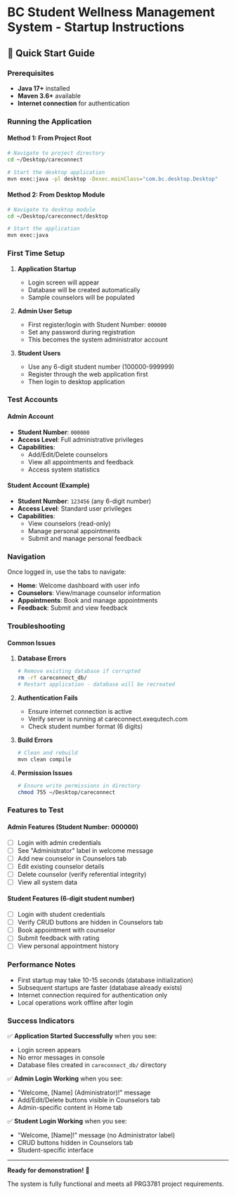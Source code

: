 # BC Student Wellness Management System - Startup Instructions

## 🚀 Quick Start Guide

### Prerequisites
- **Java 17+** installed
- **Maven 3.6+** available
- **Internet connection** for authentication

### Running the Application

#### Method 1: From Project Root
```bash
# Navigate to project directory
cd ~/Desktop/careconnect

# Start the desktop application
mvn exec:java -pl desktop -Dexec.mainClass="com.bc.desktop.Desktop"
```

#### Method 2: From Desktop Module
```bash
# Navigate to desktop module
cd ~/Desktop/careconnect/desktop

# Start the application  
mvn exec:java
```

### First Time Setup

1. **Application Startup**
   - Login screen will appear
   - Database will be created automatically
   - Sample counselors will be populated

2. **Admin User Setup**
   - First register/login with Student Number: `000000`
   - Set any password during registration
   - This becomes the system administrator account

3. **Student Users**
   - Use any 6-digit student number (100000-999999)
   - Register through the web application first
   - Then login to desktop application

### Test Accounts

#### Admin Account
- **Student Number**: `000000`
- **Access Level**: Full administrative privileges
- **Capabilities**: 
  - Add/Edit/Delete counselors
  - View all appointments and feedback
  - Access system statistics

#### Student Account (Example)
- **Student Number**: `123456` (any 6-digit number)
- **Access Level**: Standard user privileges
- **Capabilities**:
  - View counselors (read-only)
  - Manage personal appointments
  - Submit and manage personal feedback

### Navigation

Once logged in, use the tabs to navigate:
- **Home**: Welcome dashboard with user info
- **Counselors**: View/manage counselor information
- **Appointments**: Book and manage appointments
- **Feedback**: Submit and view feedback

### Troubleshooting

#### Common Issues

1. **Database Errors**
   ```bash
   # Remove existing database if corrupted
   rm -rf careconnect_db/
   # Restart application - database will be recreated
   ```

2. **Authentication Fails**
   - Ensure internet connection is active
   - Verify server is running at careconnect.exequtech.com
   - Check student number format (6 digits)

3. **Build Errors**
   ```bash
   # Clean and rebuild
   mvn clean compile
   ```

4. **Permission Issues**
   ```bash
   # Ensure write permissions in directory
   chmod 755 ~/Desktop/careconnect
   ```

### Features to Test

#### Admin Features (Student Number: 000000)
- [ ] Login with admin credentials
- [ ] See "Administrator" label in welcome message
- [ ] Add new counselor in Counselors tab
- [ ] Edit existing counselor details
- [ ] Delete counselor (verify referential integrity)
- [ ] View all system data

#### Student Features (6-digit student number)
- [ ] Login with student credentials
- [ ] Verify CRUD buttons are hidden in Counselors tab
- [ ] Book appointment with counselor
- [ ] Submit feedback with rating
- [ ] View personal appointment history

### Performance Notes

- First startup may take 10-15 seconds (database initialization)
- Subsequent startups are faster (database already exists)
- Internet connection required for authentication only
- Local operations work offline after login

### Success Indicators

✅ **Application Started Successfully** when you see:
- Login screen appears
- No error messages in console
- Database files created in `careconnect_db/` directory

✅ **Admin Login Working** when you see:
- "Welcome, [Name] (Administrator)!" message
- Add/Edit/Delete buttons visible in Counselors tab
- Admin-specific content in Home tab

✅ **Student Login Working** when you see:
- "Welcome, [Name]!" message (no Administrator label)
- CRUD buttons hidden in Counselors tab
- Student-specific interface

---

**Ready for demonstration!** 🎉

The system is fully functional and meets all PRG3781 project requirements.